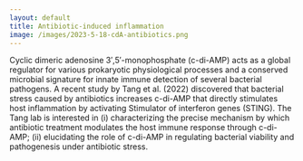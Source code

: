 ```yaml
---
layout: default
title: Antibiotic-induced inflammation
image: /images/2023-5-18-cdA-antibiotics.png
---
```


Cyclic dimeric adenosine 3′,5′-monophosphate (c-di-AMP) acts as a global regulator for various prokaryotic physiological processes and a conserved microbial signature for innate immune detection of several bacterial pathogens. A recent study by Tang et al. (2022) discovered that bacterial stress caused by antibiotics increases c-di-AMP that directly stimulates host inflammation by activating Stimulator of interferon genes (STING). The Tang lab is interested in (i) characterizing the precise mechanism by which antibiotic treatment modulates the host immune response through c-di-AMP; (ii) elucidating the role of c-di-AMP in regulating bacterial viability and pathogenesis under antibiotic stress.



[Tang et al. (2022)]: https://www.sciencedirect.com/science/article/pii/S1931312822001585?via%3Dihub
